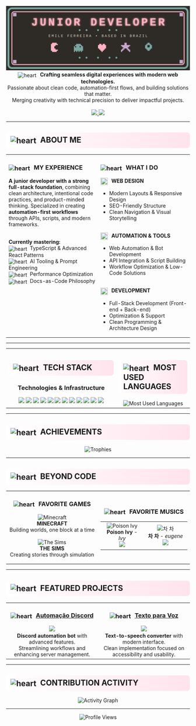 <div align="center">
  <img src="./header.svg" alt="Header animado" />
</div>

<div align="center">
  <img src="https://art.pixilart.com/sr222a79ddbdaaws3.png" width="18" height="18" style="vertical-align:middle; margin-right:6px" alt="heart"/> 
  <b>Crafting seamless digital experiences with modern web technologies.</b><br>
  Passionate about clean code, automation-first flows, and building solutions that matter.<br>
  Merging creativity with technical precision to deliver impactful projects.<br><br>

  <a href="https://www.linkedin.com/in/emile-ferreira-21a776274" target="_blank">
    <img src="https://img.shields.io/badge/CONNECT-LinkedIn-FFB3C1?style=for-the-badge&logo=linkedin&logoColor=2E2A25&labelColor=E8DCCF">
  </a>
  <a href="https://github.com/mcemy?tab=repositories" target="_blank">
    <img src="https://img.shields.io/badge/EXPLORE-Repositories-7AA6A1?style=for-the-badge&logo=github&logoColor=2E2A25&labelColor=E8DCCF">
  </a>
</div>

---

<h2 style="text-align:left; background: linear-gradient(90deg, #FFFFFF 0%, #FFE3EC 100%); padding: 8px 12px; border-radius: 8px;">
  <img src="https://art.pixilart.com/sr222a79ddbdaaws3.png" width="18" height="18" style="vertical-align:middle; margin-right:6px" alt="heart"/>
  ABOUT ME
</h2>

<table>
<tr>
<td width="50%" valign="top">
<h3>
  <img src="https://art.pixilart.com/sr222a79ddbdaaws3.png" width="16" height="16" style="vertical-align:middle; margin-right:6px" alt="heart"/>
  MY EXPERIENCE
</h3>

<b>A junior developer with a strong full-stack foundation</b>, combining clean architecture, intentional code practices, and product-minded thinking. Specialized in creating <b>automation-first workflows</b> through APIs, scripts, and modern frameworks.<br><br>

<b>Currently mastering:</b><br>
<img src="https://art.pixilart.com/sr222a79ddbdaaws3.png" width="14" height="14" style="vertical-align:middle; margin-right:4px" alt="heart"/> TypeScript & Advanced React Patterns<br>
<img src="https://art.pixilart.com/sr222a79ddbdaaws3.png" width="14" height="14" style="vertical-align:middle; margin-right:4px" alt="heart"/> AI Tooling & Prompt Engineering<br>
<img src="https://art.pixilart.com/sr222a79ddbdaaws3.png" width="14" height="14" style="vertical-align:middle; margin-right:4px" alt="heart"/> Performance Optimization<br>
<img src="https://art.pixilart.com/sr222a79ddbdaaws3.png" width="14" height="14" style="vertical-align:middle; margin-right:4px" alt="heart"/> Docs-as-Code Philosophy
</td>

<td width="50%" valign="top">
<h3>
  <img src="https://art.pixilart.com/sr222a79ddbdaaws3.png" width="16" height="16" style="vertical-align:middle; margin-right:6px" alt="heart"/>
  WHAT I DO
</h3>

<b><img src="https://freepngimg.com/thumb/painting/84774-square-art-pixel-rectangle-cat-hd-image-free-png.png" width="20" height="20" style="vertical-align:middle; margin-right:6px"> WEB DESIGN</b><br>
- Modern Layouts & Responsive Design<br>
- SEO-Friendly Structure<br>
- Clean Navigation & Visual Storytelling<br><br>

<b><img src="https://freepngimg.com/thumb/painting/84774-square-art-pixel-rectangle-cat-hd-image-free-png.png" width="20" height="20" style="vertical-align:middle; margin-right:6px"> AUTOMATION & TOOLS</b><br>
- Web Automation & Bot Development<br>
- API Integration & Script Building<br>
- Workflow Optimization & Low-Code Solutions<br><br>

<b><img src="https://freepngimg.com/thumb/painting/84774-square-art-pixel-rectangle-cat-hd-image-free-png.png" width="20" height="20" style="vertical-align:middle; margin-right:6px"> DEVELOPMENT</b><br>
- Full-Stack Development (Front-end + Back-end)<br>
- Optimization & Support<br>
- Clean Programming & Architecture Design
</td>
</tr>
</table>

---

<table>
<tr>
<td width="60%" valign="top">

<h2 style="text-align:left; background: linear-gradient(90deg, #FFFFFF 0%, #FFE3EC 100%); padding: 8px 12px; border-radius: 8px;">
  <img src="https://art.pixilart.com/sr222a79ddbdaaws3.png" width="18" height="18" style="vertical-align:middle; margin-right:6px" alt="heart"/>
  TECH STACK
</h2>

<div align="center">
<h3>Technologies & Infrastructure</h3>

<img src="https://img.shields.io/badge/JavaScript-FFB3C1?style=for-the-badge&logo=javascript&logoColor=2E2A25&labelColor=E8DCCF"/>
<img src="https://img.shields.io/badge/Node.js-7AA6A1?style=for-the-badge&logo=node.js&logoColor=2E2A25&labelColor=E8DCCF"/>
<img src="https://img.shields.io/badge/React-7AA6A1?style=for-the-badge&logo=react&logoColor=2E2A25&labelColor=E8DCCF"/>
<img src="https://img.shields.io/badge/Python-C7A7CC?style=for-the-badge&logo=python&logoColor=2E2A25&labelColor=E8DCCF"/>
<img src="https://img.shields.io/badge/TypeScript-C7A7CC?style=for-the-badge&logo=typescript&logoColor=2E2A25&labelColor=E8DCCF"/>
<img src="https://img.shields.io/badge/SQL-C7A7CC?style=for-the-badge&logo=sqlite&logoColor=2E2A25&labelColor=E8DCCF"/>
<img src="https://img.shields.io/badge/Docker-C7A7CC?style=for-the-badge&logo=docker&logoColor=2E2A25&labelColor=E8DCCF"/>
<img src="https://img.shields.io/badge/Google_Cloud-C7A7CC?style=for-the-badge&logo=google-cloud&logoColor=2E2A25&labelColor=E8DCCF"/>
<img src="https://img.shields.io/badge/GitHub-7AA6A1?style=for-the-badge&logo=github&logoColor=2E2A25&labelColor=E8DCCF"/>
<img src="https://img.shields.io/badge/AI_Prompting-FFB3C1?style=for-the-badge&logoColor=2E2A25&labelColor=E8DCCF"/>
<img src="https://img.shields.io/badge/HTML5-FFB3C1?style=for-the-badge&logo=html5&logoColor=2E2A25&labelColor=E8DCCF"/>
<img src="https://img.shields.io/badge/CSS3-7AA6A1?style=for-the-badge&logo=css3&logoColor=2E2A25&labelColor=E8DCCF"/>
</div>

</td>

<td width="40%" valign="top">

<h2 style="text-align:left; background: linear-gradient(90deg, #FFFFFF 0%, #FFE3EC 100%); padding: 8px 12px; border-radius: 8px;">
  <img src="https://art.pixilart.com/sr222a79ddbdaaws3.png" width="18" height="18" style="vertical-align:middle; margin-right:6px" alt="heart"/>
  MOST USED LANGUAGES
</h2>

<div align="center">
<img src="https://github-readme-stats.vercel.app/api/top-langs/?username=mcemy&layout=compact&langs_count=8&bg_color=FFE3EC&title_color=2E2A25&text_color=2E2A25&border_color=E8DCCF" alt="Most Used Languages"/>
</div>

</td>
</tr>
</table>

---

<h2 style="text-align:left; background: linear-gradient(90deg, #FFFFFF 0%, #FFE3EC 100%); padding: 8px 12px; border-radius: 8px;">
  <img src="https://art.pixilart.com/sr222a79ddbdaaws3.png" width="18" height="18" style="vertical-align:middle; margin-right:6px" alt="heart"/>
  ACHIEVEMENTS
</h2>

<div align="center">
<img src="https://github-profile-trophy.vercel.app/?username=mcemy&theme=chalk&no-bg=true&no-frame=true&row=1&column=7&margin-w=10" alt="Trophies"/>
</div>

---

<h2 style="text-align:left; background: linear-gradient(90deg, #FFFFFF 0%, #FFE3EC 100%); padding: 8px 12px; border-radius: 8px;">
  <img src="https://art.pixilart.com/sr222a79ddbdaaws3.png" width="18" height="18" style="vertical-align:middle; margin-right:6px" alt="heart"/>
  BEYOND CODE
</h2>

<div align="center">
<table>
<tr>
<td align="center" width="50%">
<h3>
  <img src="https://art.pixilart.com/sr222a79ddbdaaws3.png" width="16" height="16" style="vertical-align:middle; margin-right:6px" alt="heart"/> FAVORITE GAMES
</h3>

<img src="https://img.icons8.com/?size=100&id=AGd4H8W40vJ2&format=png&color=F25081" width="48" alt="Minecraft"/><br>
<b>MINECRAFT</b><br>Building worlds, one block at a time<br><br>
<img src="https://img.icons8.com/ios-filled/50/FFB3C1/the-sims.png" width="48" alt="The Sims"/><br>
<b>THE SIMS</b><br>Creating stories through simulation
</td>

<td align="center" width="50%">
<h3>
  <img src="https://art.pixilart.com/sr222a79ddbdaaws3.png" width="16" height="16" style="vertical-align:middle; margin-right:6px" alt="heart"/> FAVORITE MUSICS
</h3>

<table>
<tr>
<td align="center" width="200">
<img src="https://media3.giphy.com/media/v1.Y2lkPTc5MGI3NjExdHN4bWM4cjl0bHJ6czV4M2FidWMwcXd2MnNseHp2NHplcWtqcXhnbCZlcD12MV9pbnRlcm5hbF9naWZfYnlfaWQmY3Q9Zw/1vLHnnIiwUN7a/giphy.gif" width="80" height="80" alt="Poison Ivy"/><br>
<b>Poison Ivy</b> - <i>Ivy</i><br>
<a href="https://open.spotify.com/intl-pt/track/0A1bOmCvvxxn8oWToYzRrz?si=d5457125bc344c6d">
<img src="https://img.shields.io/badge/▶-Spotify-FFB3C1?style=flat&logo=spotify&logoColor=2E2A25&labelColor=E8DCCF"/>
</a>
</td>

<td align="center" width="200">
<img src="https://b-ssl.duitang.com/uploads/item/201805/31/20180531232035_yhyvx.gif" width="80" height="80" alt="차 차"/><br>
<b>차 차</b> - <i>eugene</i><br>
<a href="https://open.spotify.com/intl-pt/track/5gf02Up1VjHZ8hZYtmF1TE?si=cbc5403fd1fe4151">
<img src="https://img.shields.io/badge/▶-Spotify-FFB3C1?style=flat&logo=spotify&logoColor=2E2A25&labelColor=E8DCCF"/>
</a>
</td>
</tr>
</table>
</td>
</tr>
</table>
</div>

---

<h2 style="text-align:left; background: linear-gradient(90deg, #FFFFFF 0%, #FFE3EC 100%); padding: 8px 12px; border-radius: 8px;">
  <img src="https://art.pixilart.com/sr222a79ddbdaaws3.png" width="18" height="18" style="vertical-align:middle; margin-right:6px" alt="heart"/>
  FEATURED PROJECTS
</h2>

<div align="center">
<table>
<tr>
<td align="center" width="50%">
<h3><img src="https://art.pixilart.com/sr222a79ddbdaaws3.png" width="16" height="16" style="vertical-align:middle; margin-right:6px" alt="heart"/> <a href="https://github.com/mcemy/Automacao-Discord">Automação Discord</a></h3>
<a href="https://github.com/mcemy/Automacao-Discord">
  <img src="https://github-readme-stats.vercel.app/api/pin/?username=mcemy&repo=Automacao-Discord&bg_color=FFE3EC&title_color=2E2A25&text_color=2E2A25&icon_color=7AA6A1&border_color=E8DCCF"/>
</a><br>
<b>Discord automation bot</b> with advanced features.<br>
Streamlining workflows and enhancing server management.
</td>

<td align="center" width="50%">
<h3><img src="https://art.pixilart.com/sr222a79ddbdaaws3.png" width="16" height="16" style="vertical-align:middle; margin-right:6px" alt="heart"/> <a href="https://github.com/mcemy/Texto-para-voz">Texto para Voz</a></h3>
<a href="https://github.com/mcemy/Texto-para-voz">
  <img src="https://github-readme-stats.vercel.app/api/pin/?username=mcemy&repo=Texto-para-voz&bg_color=FFE3EC&title_color=2E2A25&text_color=2E2A25&icon_color=7AA6A1&border_color=E8DCCF"/>
</a><br>
<b>Text-to-speech converter</b> with modern interface.<br>
Clean implementation focused on accessibility and usability.
</td>
</tr>
</table>
</div>

---

<h2 style="text-align:left; background: linear-gradient(90deg, #FFFFFF 0%, #FFE3EC 100%); padding: 8px 12px; border-radius: 8px;">
  <img src="https://art.pixilart.com/sr222a79ddbdaaws3.png" width="18" height="18" style="vertical-align:middle; margin-right:6px" alt="heart"/>
  CONTRIBUTION ACTIVITY
</h2>

<div align="center">
<img src="https://github-readme-activity-graph.vercel.app/graph?username=mcemy&bg_color=FFE3EC&color=2E2A25&line=7AA6A1&point=FFB3C1&area=true&area_color=FFB3C1&title_color=2E2A25&hide_border=false&border_color=E8DCCF" alt="Activity Graph"/>
</div>

---

<div align="center">
<img src="https://komarev.com/ghpvc/?username=mcemy&label=Profile%20Views&color=7AA6A1&style=for-the-badge" alt="Profile Views"/>
</div>
